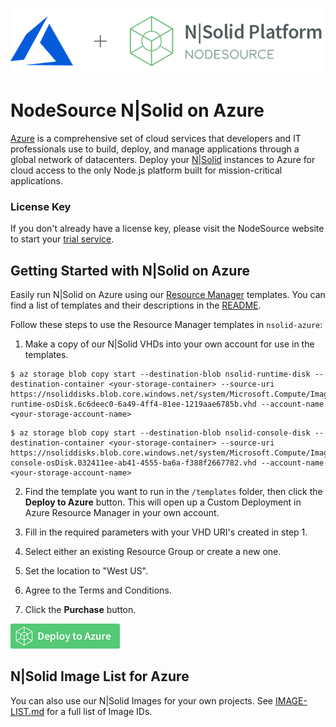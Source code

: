![N|Solid](/images/nsolid-azure.png)

# NodeSource N|Solid on Azure

[Azure](https://azure.microsoft.com/en-us/?v=18.07a) is a comprehensive set of cloud services that developers and IT professionals use to build, deploy, and manage applications through a global network of datacenters. Deploy your [N|Solid](https://nodesource.com/products/nsolid) instances to Azure for cloud access to the only Node.js platform built for mission-critical applications.

### License Key
If you don't already have a license key, please visit the NodeSource website to start your [trial service](https://pages.nodesource.com/nsolid-free-trial.html).

## Getting Started with N|Solid on Azure

Easily run N|Solid on Azure using our [Resource Manager](https://docs.microsoft.com/en-us/azure/azure-resource-manager/resource-group-portal) templates. You can find a list of templates and their descriptions in the [README](/templates/README.md).

Follow these steps to use the Resource Manager templates in `nsolid-azure`:

1. Make a copy of our N|Solid VHDs into your own account for use in the templates.

```
$ az storage blob copy start --destination-blob nsolid-runtime-disk --destination-container <your-storage-container> --source-uri https://nsoliddisks.blob.core.windows.net/system/Microsoft.Compute/Images/nsolid/3.4.6-runtime-osDisk.6c6deec0-6a49-4ff4-81ee-1219aae6785b.vhd --account-name <your-storage-account-name>
```

```
$ az storage blob copy start --destination-blob nsolid-console-disk --destination-container <your-storage-container> --source-uri https://nsoliddisks.blob.core.windows.net/system/Microsoft.Compute/Images/nsolid/3.4.6-console-osDisk.032411ee-ab41-4555-ba6a-f388f2667782.vhd --account-name <your-storage-account-name>
```

2. Find the template you want to run in the `/templates` folder, then click the **Deploy to Azure** button. This will open up a Custom Deployment in Azure Resource Manager in your own account.

3. Fill in the required parameters with your VHD URI's created in step 1.

4. Select either an existing Resource Group or create a new one.

5. Set the location to "West US".

6. Agree to the Terms and Conditions.

7. Click the **Purchase** button.

[![Launch ARM Template](/images/deploy-to-azure.png)](https://portal.azure.com/#create/Microsoft.Template/uri/https%3A%2F%2Fnodesourcearmtemplates.blob.core.windows.net%2Fpublic%2Fnsolid-quick-start.json)

## N|Solid Image List for Azure

You can also use our N|Solid Images for your own projects. See [IMAGE-LIST.md](IMAGE-LIST.md) for a full list of Image IDs.
